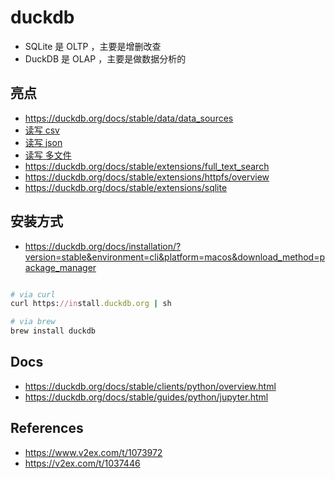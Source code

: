 # duckdb

- SQLite 是 OLTP ，主要是增删改查
- DuckDB 是 OLAP ，主要是做数据分析的

## 亮点

- <https://duckdb.org/docs/stable/data/data_sources>
- [读写 csv](https://duckdb.org/docs/stable/data/csv/overview.html)
- [读写 json](https://duckdb.org/docs/stable/data/json/overview.html)
- [读写 多文件](https://duckdb.org/docs/stable/data/multiple_files/overview)
- <https://duckdb.org/docs/stable/extensions/full_text_search>
- <https://duckdb.org/docs/stable/extensions/httpfs/overview>
- <https://duckdb.org/docs/stable/extensions/sqlite>

## 安装方式

- <https://duckdb.org/docs/installation/?version=stable&environment=cli&platform=macos&download_method=package_manager>

```ruby

# via curl
curl https://install.duckdb.org | sh

# via brew
brew install duckdb
```

## Docs

- <https://duckdb.org/docs/stable/clients/python/overview.html>
- <https://duckdb.org/docs/stable/guides/python/jupyter.html>

## References

- <https://www.v2ex.com/t/1073972>
- <https://v2ex.com/t/1037446>
